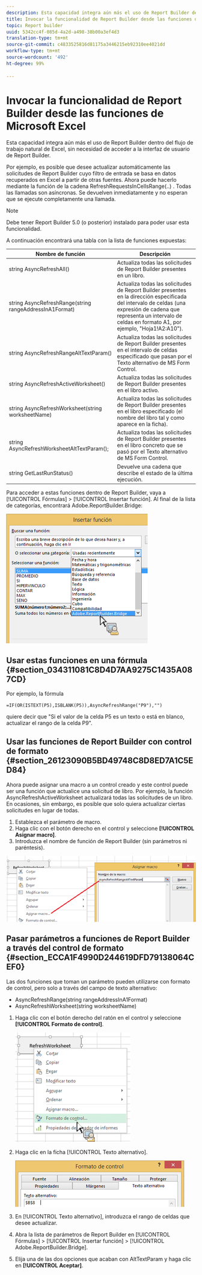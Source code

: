 ```yaml
---
description: Esta capacidad integra aún más el uso de Report Builder dentro del flujo de trabajo natural de Excel, sin necesidad de acceder a la interfaz de usuario de Report Builder.
title: Invocar la funcionalidad de Report Builder desde las funciones de Microsoft Excel
topic: Report builder
uuid: 5342cc4f-085d-4a2d-a498-38b00a3ef4d3
translation-type: tm+mt
source-git-commit: c4833525816d81175a3446215eb92310ee4021dd
workflow-type: tm+mt
source-wordcount: '492'
ht-degree: 99%

---
```



# Invocar la funcionalidad de Report Builder desde las funciones de Microsoft Excel

Esta capacidad integra aún más el uso de Report Builder dentro del flujo de trabajo natural de Excel, sin necesidad de acceder a la interfaz de usuario de Report Builder.

Por ejemplo, es posible que desee actualizar automáticamente las solicitudes de Report Builder cuyo filtro de entrada se basa en datos recuperados en Excel a partir de otras fuentes. Ahora puede hacerlo mediante la función de la cadena RefreshRequestsInCellsRange(..) . Todas las llamadas son asíncronas. Se devuelven inmediatamente y no esperan que se ejecute completamente una llamada.

>[!NOTE]
>
>Debe tener Report Builder 5.0 (o posterior) instalado para poder usar esta funcionalidad.

A continuación encontrará una tabla con la lista de funciones expuestas:

| Nombre de función | Descripción |
|---|---|
| string AsyncRefreshAll() | Actualiza todas las solicitudes de Report Builder presentes en un libro. |
| string AsyncRefreshRange(string rangeAddressInA1Format) | Actualiza todas las solicitudes de Report Builder presentes en la dirección especificada del intervalo de celdas (una expresión de cadena que representa un intervalo de celdas en formato A1, por ejemplo, &quot;Hoja1!A2:A10&quot;). |
| string AsyncRefreshRangeAltTextParam() | Actualiza todas las solicitudes de Report Builder presentes en el intervalo de celdas especificado que pasan por el Texto alternativo de MS Form Control. |
| string AsyncRefreshActiveWorksheet() | Actualiza todas las solicitudes de Report Builder presentes en el libro activo. |
| string AsyncRefreshWorksheet(string worksheetName) | Actualiza todas las solicitudes de Report Builder presentes en el libro especificado (el nombre del libro tal y como aparece en la ficha). |
| string AsyncRefreshWorksheetAltTextParam(); | Actualiza todas las solicitudes de Report Builder presentes en el libro concreto que se pasó por el Texto alternativo de MS Form Control. |
| string GetLastRunStatus() | Devuelve una cadena que describe el estado de la última ejecución. |

Para acceder a estas funciones dentro de Report Builder, vaya a [!UICONTROL Fórmulas] > [!UICONTROL Insertar función]. Al final de la lista de categorías, encontrará Adobe.ReportBuilder.Bridge:

![](assets/arb_functions.png)

## Usar estas funciones en una fórmula {#section_034311081C8D4D7AA9275C1435A087CD}

Por ejemplo, la fórmula

```
=IF(OR(ISTEXT(P5),ISBLANK(P5)),AsyncRefreshRange("P9"),"")
```

quiere decir que &quot;Si el valor de la celda P5 es un texto o está en blanco, actualizar el rango de la celda P9&quot;.

## Usar las funciones de Report Builder con control de formato {#section_26123090B5BD49748C8D8ED7A1C5ED84}

Ahora puede asignar una macro a un control creado y este control puede ser una función que actualice una solicitud de libro. Por ejemplo, la función AsyncRefreshActiveWorksheet actualizará todas las solicitudes de un libro. En ocasiones, sin embargo, es posible que solo quiera actualizar ciertas solicitudes en lugar de todas.

1. Establezca el parámetro de macro.
1. Haga clic con el botón derecho en el control y seleccione **[!UICONTROL Asignar macro]**.
1. Introduzca el nombre de función de Report Builder (sin parámetros ni paréntesis).

![](assets/assign_macro.png)

## Pasar parámetros a funciones de Report Builder a través del control de formato {#section_ECCA1F4990D244619DFD79138064CEF0}

Las dos funciones que toman un parámetro pueden utilizarse con formato de control, pero solo a través del campo de texto alternativo:

* AsyncRefreshRange(string rangeAddressInA1Format)
* AsyncRefreshWorksheet(string worksheetName)

1. Haga clic con el botón derecho del ratón en el control y seleccione **[!UICONTROL Formato de control]**.

   ![](assets/format_control.png)

1. Haga clic en la ficha [!UICONTROL Texto alternativo].

   ![](assets/alt_text.png)

1. En [!UICONTROL Texto alternativo], introduzca el rango de celdas que desee actualizar.
1. Abra la lista de parámetros de Report Builder en [!UICONTROL Fórmulas] > [!UICONTROL Insertar función] > [!UICONTROL Adobe.ReportBuilder.Bridge].

1. Elija una de las dos opciones que acaban con AltTextParam y haga clic en **[!UICONTROL Aceptar]**.

